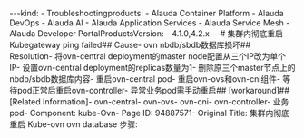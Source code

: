 ---kind:   - Troubleshootingproducts:    - Alauda Container Platform   - Alauda DevOps   - Alauda AI   - Alauda Application Services   - Alauda Service Mesh   - Alauda Developer PortalProductsVersion:   - 4.1.0,4.2.x---<!-- A type of document that involves encountering a fault, diag...it, performing root cause analysis, and providing solutions. --># 集群内彻底重启 Kubegateway ping failed## Cause- ovn nbdb/sbdb数据库损坏## Resolution- 将ovn-central deployment的master node配置从三个IP改为单个IP- 设置ovn-central deployment的replicas数量为1- 删除原三个master节点上的nbdb/sbdb数据库内容- 重启ovn-central pod- 重启ovn-ovs和ovn-cni组件- 等待pod正常后重启ovn-controller- 异常业务pod需手动重启## [workaround]## [Related Information]- ovn-central- ovn-ovs- ovn-cni- ovn-controller- 业务pod- Component: kube-Ovn- Page ID: 94887571- Original Title: 集群内彻底重启 Kube-ovn ovn database 步骤: